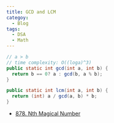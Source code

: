 ```yaml
---
title: GCD and LCM
categoy:
  - Blog
tags:
  - DSA
  - Math
---
```



```java
// a > b
// time complexity: O((loga)^3)
public static int gcd(int a, int b) {
  return b == 0? a : gcd(b, a % b);
}

public static int lcm(int a, int b) {
  return (int) a / gcd(a, b) * b;
}
```

- [878. Nth Magical Number](https://leetcode.com/problems/nth-magical-number/description/)
